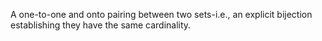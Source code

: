 
A one-to-one and onto pairing between two sets-i.e., an explicit bijection establishing they have the same cardinality.
